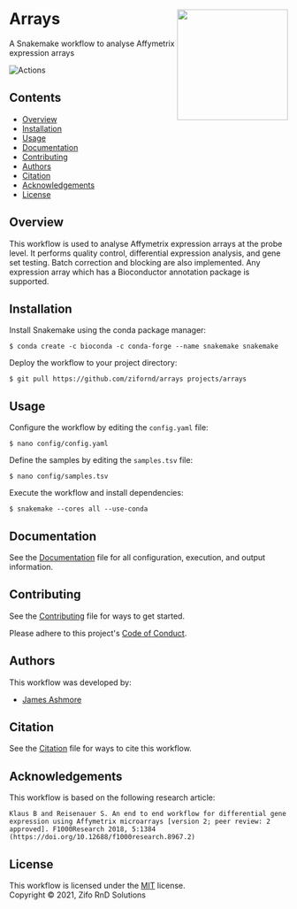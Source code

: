 # Arrays <img align="right" width="200" src="images/roundel.png">

A Snakemake workflow to analyse Affymetrix expression arrays

![Actions](https://github.com/zifornd/array/actions/workflows/main.yml/badge.svg)

## Contents

* [Overview](#overview)
* [Installation](#installation)
* [Usage](#usage)
* [Documentation](#documentation)
* [Contributing](#contributing)
* [Authors](#authors)
* [Citation](#citation)
* [Acknowledgements](#acknowledgements)
* [License](#license)

## Overview

This workflow is used to analyse Affymetrix expression arrays at the probe level. It performs quality control, differential expression analysis, and gene set testing. Batch correction and blocking are also implemented. Any expression array which has a Bioconductor annotation package is supported.

## Installation

Install Snakemake using the conda package manager:

```console
$ conda create -c bioconda -c conda-forge --name snakemake snakemake
```

Deploy the workflow to your project directory:

```console
$ git pull https://github.com/zifornd/arrays projects/arrays
```

## Usage

Configure the workflow by editing the `config.yaml` file:

```console
$ nano config/config.yaml
```

Define the samples by editing the `samples.tsv` file:

```console
$ nano config/samples.tsv
```

Execute the workflow and install dependencies:

```console
$ snakemake --cores all --use-conda 
```

## Documentation

See the [Documentation](workflow/documentation.md) file for all configuration, execution, and output information.

## Contributing

See the [Contributing](CONTRIBUTING.md) file for ways to get started.

Please adhere to this project's [Code of Conduct](CODE_OF_CONDUCT.md).

## Authors

This workflow was developed by:

- [James Ashmore](https://github.com/james-ashmore)

## Citation

See the [Citation](CITATION.cff) file for ways to cite this workflow.

## Acknowledgements

This workflow is based on the following research article:

```
Klaus B and Reisenauer S. An end to end workflow for differential gene expression using Affymetrix microarrays [version 2; peer review: 2 approved]. F1000Research 2018, 5:1384 (https://doi.org/10.12688/f1000research.8967.2)
```

## License

This workflow is licensed under the [MIT](LICENSE.md) license.  
Copyright &copy; 2021, Zifo RnD Solutions
